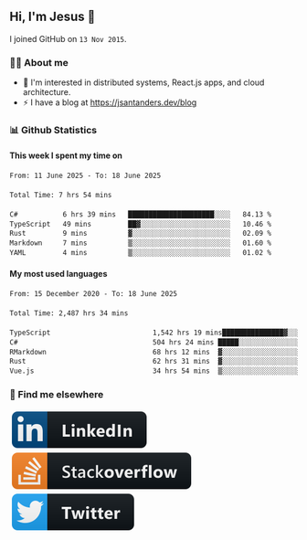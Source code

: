 ## Hi, I'm Jesus 👋

I joined GitHub on `13 Nov 2015`.

<!-- Talking about you -->

### 👨‍💻 About me

- 👦 I'm interested in distributed systems, React.js apps, and cloud architecture.
- ⚡️ I have a blog at <https://jsantanders.dev/blog>

### 📊 Github Statistics

#### This week I spent my time on

<!--START_SECTION:weekly-->

```txt
From: 11 June 2025 - To: 18 June 2025

Total Time: 7 hrs 54 mins

C#           6 hrs 39 mins   █████████████████████░░░░   84.13 %
TypeScript   49 mins         ██▓░░░░░░░░░░░░░░░░░░░░░░   10.46 %
Rust         9 mins          ▓░░░░░░░░░░░░░░░░░░░░░░░░   02.09 %
Markdown     7 mins          ▒░░░░░░░░░░░░░░░░░░░░░░░░   01.60 %
YAML         4 mins          ▒░░░░░░░░░░░░░░░░░░░░░░░░   01.02 %
```

<!--END_SECTION:weekly-->

#### My most used languages

<!--START_SECTION:alltime-->

```txt
From: 15 December 2020 - To: 18 June 2025

Total Time: 2,487 hrs 34 mins

TypeScript                         1,542 hrs 19 mins███████████████▓░░░░░░░░░   62.00 %
C#                                 504 hrs 24 mins █████░░░░░░░░░░░░░░░░░░░░   20.28 %
RMarkdown                          68 hrs 12 mins  ▓░░░░░░░░░░░░░░░░░░░░░░░░   02.74 %
Rust                               62 hrs 31 mins  ▓░░░░░░░░░░░░░░░░░░░░░░░░   02.51 %
Vue.js                             34 hrs 54 mins  ▒░░░░░░░░░░░░░░░░░░░░░░░░   01.40 %
```

<!--END_SECTION:alltime-->

### 📢 Find me elsewhere

<p>
  <a target="_blank" href="https://linkedin.com/in/jsantanders">
    <img src="https://github.com/jsantanders/jsantanders/blob/master/img/linkedin.svg" alt="LinkedIn" style="vertical-align:top; margin:4px">
  </a>
  
  <a target="_blank" href="https://stackoverflow.com/users/7318331/jesus-santander">
    <img src="https://github.com/jsantanders/jsantanders/blob/master/img/stackoverflow.svg" alt="StackOverflow" style="vertical-align:top; margin:4px">
  </a>
  
  <a target="_blank" href="http://twitter.com/jsantanders">
    <img src="https://github.com/jsantanders/jsantanders/blob/master/img/twitter.svg" alt="Twitter" style="vertical-align:top; margin:4px">
  </a>
</p>
